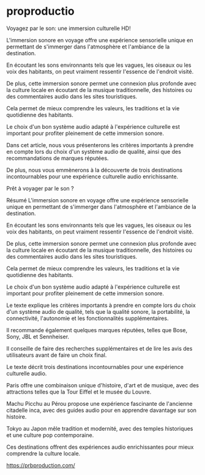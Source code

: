 # proproductio
Voyagez par le son: une immersion culturelle HD!

L'immersion sonore en voyage offre une expérience sensorielle unique en permettant de s'immerger dans l'atmosphère et l'ambiance de la destination.

En écoutant les sons environnants tels que les vagues, les oiseaux ou les voix des habitants, on peut vraiment ressentir l'essence de l'endroit visité.

De plus, cette immersion sonore permet une connexion plus profonde avec la culture locale en écoutant de la musique traditionnelle, des histoires ou des commentaires audio dans les sites touristiques.

Cela permet de mieux comprendre les valeurs, les traditions et la vie quotidienne des habitants.

Le choix d'un bon système audio adapté à l'expérience culturelle est important pour profiter pleinement de cette immersion sonore.

Dans cet article, nous vous présenterons les critères importants à prendre en compte lors du choix d'un système audio de qualité, ainsi que des recommandations de marques réputées.

De plus, nous vous emmènerons à la découverte de trois destinations incontournables pour une expérience culturelle audio enrichissante.

Prêt à voyager par le son ?


Résumé
L'immersion sonore en voyage offre une expérience sensorielle unique en permettant de s'immerger dans l'atmosphère et l'ambiance de la destination.

En écoutant les sons environnants tels que les vagues, les oiseaux ou les voix des habitants, on peut vraiment ressentir l'essence de l'endroit visité.

De plus, cette immersion sonore permet une connexion plus profonde avec la culture locale en écoutant de la musique traditionnelle, des histoires ou des commentaires audio dans les sites touristiques.

Cela permet de mieux comprendre les valeurs, les traditions et la vie quotidienne des habitants.

Le choix d'un bon système audio adapté à l'expérience culturelle est important pour profiter pleinement de cette immersion sonore.

Le texte explique les critères importants à prendre en compte lors du choix d'un système audio de qualité, tels que la qualité sonore, la portabilité, la connectivité, l'autonomie et les fonctionnalités supplémentaires.

Il recommande également quelques marques réputées, telles que Bose, Sony, JBL et Sennheiser.

Il conseille de faire des recherches supplémentaires et de lire les avis des utilisateurs avant de faire un choix final.

Le texte décrit trois destinations incontournables pour une expérience culturelle audio.

Paris offre une combinaison unique d'histoire, d'art et de musique, avec des attractions telles que la Tour Eiffel et le musée du Louvre.

Machu Picchu au Pérou propose une expérience fascinante de l'ancienne citadelle inca, avec des guides audio pour en apprendre davantage sur son histoire.

Tokyo au Japon mêle tradition et modernité, avec des temples historiques et une culture pop contemporaine.

Ces destinations offrent des expériences audio enrichissantes pour mieux comprendre la culture locale.

https://prbproduction.com/
